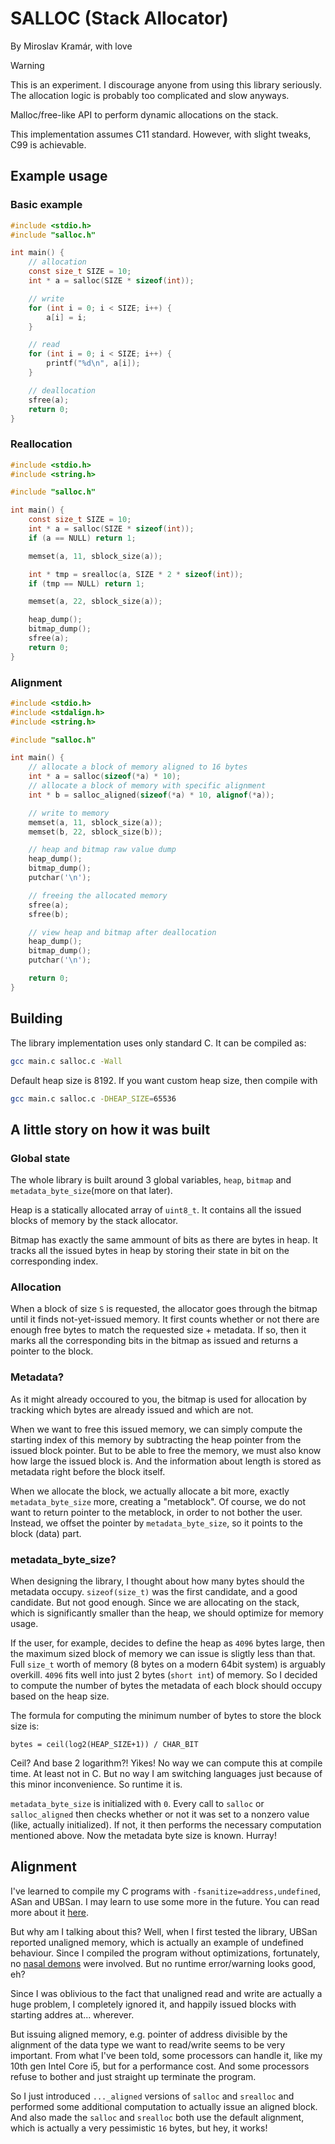 # SALLOC (Stack Allocator)
By Miroslav Kramár, with love

> [!WARNING]
> This is an experiment. I discourage anyone from using this library seriously. The allocation logic is probably too complicated and slow anyways.

Malloc/free-like API to perform dynamic allocations on the stack.

This implementation assumes C11 standard. However, with slight tweaks, C99 is achievable.

## Example usage

### Basic example

```c
#include <stdio.h>
#include "salloc.h"

int main() {
    // allocation
    const size_t SIZE = 10;
    int * a = salloc(SIZE * sizeof(int));

    // write
    for (int i = 0; i < SIZE; i++) {
        a[i] = i;
    }

    // read
    for (int i = 0; i < SIZE; i++) {
        printf("%d\n", a[i]);
    }

    // deallocation
    sfree(a);
    return 0;
}
```

### Reallocation
```c
#include <stdio.h>
#include <string.h>

#include "salloc.h"

int main() {
    const size_t SIZE = 10;
    int * a = salloc(SIZE * sizeof(int));
    if (a == NULL) return 1;

    memset(a, 11, sblock_size(a));

    int * tmp = srealloc(a, SIZE * 2 * sizeof(int));
    if (tmp == NULL) return 1;

    memset(a, 22, sblock_size(a));

    heap_dump();
    bitmap_dump();
    sfree(a);
    return 0;
}
```

### Alignment
```c
#include <stdio.h>
#include <stdalign.h>
#include <string.h>

#include "salloc.h"

int main() {
    // allocate a block of memory aligned to 16 bytes
    int * a = salloc(sizeof(*a) * 10);
    // allocate a block of memory with specific alignment
    int * b = salloc_aligned(sizeof(*a) * 10, alignof(*a));

    // write to memory
    memset(a, 11, sblock_size(a));
    memset(b, 22, sblock_size(b));

    // heap and bitmap raw value dump
    heap_dump();
    bitmap_dump();
    putchar('\n');

    // freeing the allocated memory
    sfree(a);
    sfree(b);

    // view heap and bitmap after deallocation
    heap_dump();
    bitmap_dump();
    putchar('\n');

    return 0;
}
```

## Building

The library implementation uses only standard C. It can be compiled as:

```bash
gcc main.c salloc.c -Wall
```

Default heap size is 8192. If you want custom heap size, then compile with

```bash
gcc main.c salloc.c -DHEAP_SIZE=65536
```

## A little story on how it was built

### Global state
The whole library is built around 3 global variables, `heap`, `bitmap` and `metadata_byte_size`(more on that later).

Heap is a statically allocated array of `uint8_t`. It contains all the issued blocks of memory by the stack allocator.

Bitmap has exactly the same ammount of bits as there are bytes in heap. It tracks all the issued bytes in heap by storing their state in bit on the corresponding index.

### Allocation
When a block of size `S` is requested, the allocator goes through the bitmap until it finds not-yet-issued memory. It first counts whether or not there are enough free bytes to match the requested size + metadata. If so, then it marks all the corresponding bits in the bitmap as issued and returns a pointer to the block.

### Metadata?

As it might already occoured to you, the bitmap is used for allocation by tracking which bytes are already issued and which are not.

When we want to free this issued memory, we can simply compute the starting index of this memory by subtracting the heap pointer from the issued block pointer. But to be able to free the memory, we must also know how large the issued block is. And the information about length is stored as metadata right before the block itself.

When we allocate the block, we actually allocate a bit more, exactly `metadata_byte_size` more, creating a "metablock". Of course, we do not want to return pointer to the metablock, in order to not bother the user. Instead, we offset the pointer by `metadata_byte_size`, so it points to the block (data) part.

### metadata_byte_size?

When designing the library, I thought about how many bytes should the metadata occupy. `sizeof(size_t)` was the first candidate, and a good candidate. But not good enough. Since we are allocating on the stack, which is significantly smaller than the heap, we should optimize for memory usage.

If the user, for example, decides to define the heap as `4096` bytes large, then the maximum sized block of memory we can issue is sligtly less than that. Full `size_t` worth of memory (8 bytes on a modern 64bit system) is arguably overkill. `4096` fits well into just 2 bytes (`short int`) of memory. So I decided to compute the number of bytes the metadata of each block should occupy based on the heap size. 

The formula for computing the minimum number of bytes to store the block size is:

```
bytes = ceil(log2(HEAP_SIZE+1)) / CHAR_BIT
```

Ceil? And base 2 logarithm?! Yikes! No way we can compute this at compile time. At least not in C. But no way I am switching languages just because of this minor inconvenience. So runtime it is. 

`metadata_byte_size` is initialized with `0`. Every call to `salloc` or `salloc_aligned` then checks whether or not it was set to a nonzero value (like, actually initialized). If not, it then performs the necessary computation mentioned above. Now the metadata byte size is known. Hurray!

## Alignment

I've learned to compile my C programs with `-fsanitize=address,undefined`, ASan and UBSan. I may learn to use some more in the future. You can read more about it [here](https://gcc.gnu.org/onlinedocs/gcc/Instrumentation-Options.html).

But why am I talking about this? Well, when I first tested the library, UBSan reported unaligned memory, which is actually an example of undefined behaviour. Since I compiled the program without optimizations, fortunately, no [nasal demons](https://groups.google.com/g/comp.std.c/c/ycpVKxTZkgw/m/S2hHdTbv4d8J) were involved. But no runtime error/warning looks good, eh?

Since I was oblivious to the fact that unaligned read and write are actually a huge problem, I completely ignored it, and happily issued blocks with starting addres at... wherever.

But issuing aligned memory, e.g. pointer of address divisible by the alignment of the data type we want to read/write seems to be very important. From what I've been told, some processors can handle it, like my 10th gen Intel Core i5, but for a performance cost. And some processors refuse to bother and just straight up terminate the program.

So I just introduced `..._aligned` versions of `salloc` and `srealloc` and performed some additional computation to actually issue an aligned block. And also made the `salloc` and `srealloc` both use the default alignment, which is actually a very pessimistic `16` bytes, but hey, it works!